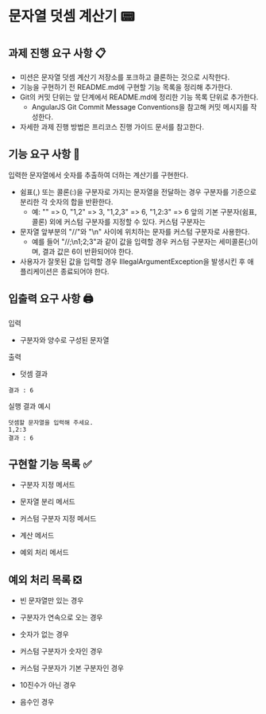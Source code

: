# 문자열 덧셈 계산기 📟

## 과제 진행 요구 사항 📋
- 미션은 문자열 덧셈 계산기 저장소를 포크하고 클론하는 것으로 시작한다.
- 기능을 구현하기 전 README.md에 구현할 기능 목록을 정리해 추가한다.
- Git의 커밋 단위는 앞 단계에서 README.md에 정리한 기능 목록 단위로 추가한다.
    - AngularJS Git Commit Message Conventions을 참고해 커밋 메시지를 작성한다.
- 자세한 과제 진행 방법은 프리코스 진행 가이드 문서를 참고한다.

## 기능 요구 사항 🎯
입력한 문자열에서 숫자를 추출하여 더하는 계산기를 구현한다.

- 쉼표(,) 또는 콜론(:)을 구분자로 가지는 문자열을 전달하는 경우 구분자를 기준으로 분리한 각 숫자의 합을 반환한다.
	- 예: "" => 0, "1,2" => 3, "1,2,3" => 6, "1,2:3" => 6
앞의 기본 구분자(쉼표, 콜론) 외에 커스텀 구분자를 지정할 수 있다. 커스텀 구분자는
- 문자열 앞부분의 "//"와 "\n" 사이에 위치하는 문자를 커스텀 구분자로 사용한다.
	- 예를 들어 "//;\n1;2;3"과 같이 값을 입력할 경우 커스텀 구분자는 세미콜론(;)이며, 결과 값은 6이 반환되어야 한다.
- 사용자가 잘못된 값을 입력할 경우 IllegalArgumentException을 발생시킨 후 애플리케이션은 종료되어야 한다.

## 입출력 요구 사항 🖨️
입력
- 구분자와 양수로 구성된 문자열

출력
- 덧셈 결과

`결과 : 6`

실행 결과 예시
```
덧셈할 문자열을 입력해 주세요.
1,2:3
결과 : 6
```
## 구현할 기능 목록 ✅

- 구분자 지정 메서드

- 문자열 분리 메서드

- 커스텀 구분자 지정 메서드

- 계산 메서드

- 예외 처리 메서드

## 예외 처리 목록 ❎

- 빈 문자열만 있는 경우

- 구분자가 연속으로 오는 경우

- 숫자가 없는 경우

- 커스텀 구분자가 숫자인 경우

- 커스텀 구분자가 기본 구분자인 경우

- 10진수가 아닌 경우

- 음수인 경우